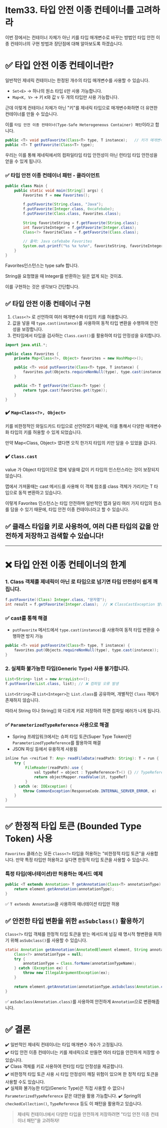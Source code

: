 # Item33. 타입 안전 이종 컨테이너를 고려하라

이번 장에서는 컨테이너 자체가 아닌 키를 타입 매개변수로 바꾸는 방법인 타입 안전 이종 컨테이너의 구현 방법과 장단점에 대해 알아보도록 하겠습니다.

# ✅ 타입 안전 이종 컨테이너란?
일반적인 제네릭 컨테이너는 한정된 개수의 타입 매개변수를 사용할 수 있습니다.
- `Set<E>` -> 하나의 원소 타입 `E`만 사용 가능합니다.
- `Map<K, V>` -> 키 `K`와 값 `V` 두 개의 타입만 사용 가능합니다.

근데 이렇게 컨테이너 자체가 아닌 "키"를 제네릭 타입으로 매개변수화하면 더 유연한 컨테이너를 만들 수 있습니다.

이를 `타입 안전 이종 컨테이너(Type-Safe Heterogeneous Container) 패턴`이라고 합니다.

```java
public <T> void putFavorite(Class<T> type, T instance);   // 키가 매개변수화 됨
public <T> T getFavorite(Class<T> type);
```

우리는 이를 통해 제네릭에서의 컴파일타임 타입 안전성이 아닌 런타임 타입 안전성을 얻을 수 있게 됩니다.

### ✅ 타입 안전 이종 컨테이너 패턴 - 클라이언트
```java
public class Main {
    public static void main(String[] args) {
        Favorites f = new Favorites();
        
        f.putFavorite(String.class, "Java");
        f.putFavorite(Integer.class, 0xcafebabe);
        f.putFavorite(Class.class, Favorites.class);
        
        String favoriteString = f.getFavorite(String.class);
        int favoriteInteger = f.getFavorite(Integer.class);
        Class<?> favoriteClass = f.getFavorite(Class.class);
        
        // 출력: Java cafebabe Favorites
        System.out.printf("%s %x %s%n", favoriteString, favoriteInteger, favoriteClass.getName());
    }
}
```

Favorites인스턴스는 type safe 합니다. 

String을 요청했을 때 Integer를 반환하는 일은 없게 되는 것이죠.

이를 구현하는 것은 생각보다 간단합니다.

## ✅ 타입 안전 이종 컨테이너 구현

1. `Class<?>` 로 선언하여 여러 매개변수화 타입의 키를 허용합니다.
2. 값을 넣을 때 `type.cast(instance)`를 사용하여 동적 타입 변환을 수행하여 안전성을 보장합니다.
3. 런타임에서 타입을 검사하는 `Class.cast()`를 활용하여 타입 안정성을 유지합니다.

```java
import java.util.*;

public class Favorites {
    private Map<Class<?>, Object> favorites = new HashMap<>();

    public <T> void putFavorite(Class<T> type, T instance) {
        favorites.put(Objects.requireNonNull(type), type.cast(instance));
    }

    public <T> T getFavorite(Class<T> type) {
        return type.cast(favorites.get(type));
    }
}
```
### ✔️ `Map<Class<?>, Object>`

키를 비한정적인 와일드카드 타입으로 선언하였기 때문에, 이를 통해서 다양한 매개변수화 타입의 키를 허용할 수 있게 되었습니다. 

만약 Map<Class<T>, Object> 였다면 오직 한가지 타입의 키만 담을 수 있었을 겁니다.

### ✔️ `Class.cast`
value 가 Object 타입이므로 맵에 넣을때 값이 키 타입의 인스턴스라는 것이 보장되지 않습니다.

맵에서 가져올때는 cast 메서드를 사용해 이 객체 참조를 class 객체가 가리키는 T 타입으로 동적 변환하고 있습니다.

이렇게 Favorites 인스턴스는 타입 안전하며 일반적인 맵과 달리 여러 가지 타입의 원소를 담을 수 있기 때문에, 타입 안전 이종 컨테이너라고 할 수 있습니다.

## ✅ 클래스 타입을 키로 사용하여, 여러 다른 타입의 값을 안전하게 저장하고 검색할 수 있습니다!
---
# ❌ 타입 안전 이종 컨테이너의 한계
### 1. Class 객체를 제네릭이 아닌 로 타입으로 넘기면 타입 안전성이 쉽게 깨집니다.
```java
f.putFavorite((Class) Integer.class, "문자열");
int result = f.getFavorite(Integer.class);  // ❌ ClassCastException 발생
```

### ✅ cast를 통해 해결
- `putFavorite` 메서드에서 `type.cast(instance)`를 사용하여 동적 타입 변환을 수행하면 방지 가능

```java
public <T> void putFavorite(Class<T> type, T instance) {
    favorites.put(Objects.requireNonNull(type), type.cast(instance));
}
```

### 2. 실체화 불가능한 타입(Generic Type) 사용 불가합니다.
```java
List<String> list = new ArrayList<>();
f.putFavorite(List.class, list); // ❌ 컴파일 오류 발생
```

`List<String>`과 `List<Integer>`는 `List.class`를 공유하며, 개별적인 `Class` 객체가 존재하지 않습니다.

따라서 String 이나 String[] 와 다르게 키로 저장하려 하면 컴파일 에러가 나게 됩니다.

### ✅ `ParameterizedTypeReference` 사용으로 해결
- Spring 프레임워크에서는 슈퍼 타입 토큰(Super Type Token)인 `ParameterizedTypeReference`를 활용하여 해결
- JSON 파싱 등에서 유용하게 사용됨

```java
inline fun <reified T: Any> readFileData(readPath: String): T = run {
    try {
         FileReader(readPath).use {
             val typeRef = object : TypeReference<T>() {} // TypeReference
             return objectMapper.readValue(it, typeRef)
         }
    } catch (e: IOException) {
        throw CommonException(ResponseCode.INTERNAL_SERVER_ERROR, e)
    }
}

```
---
# ✅ 한정적 타입 토큰 (Bounded Type Token) 사용

`Favorites` 클래스는 모든 `Class<?>` 타입을 허용하는 "비한정적 타입 토큰"을 사용합니다. 만약 특정 타입만 허용하고 싶다면 한정적 타입 토큰을 사용할 수 있습니다.

### 특정 타입(애너테이션)만 허용하는 메서드 예제

```java
public <T extends Annotation> T getAnnotation(Class<T> annotationType) {
    return element.getAnnotation(annotationType);
}
```
✅ `T extends Annotation`을 사용하여 애너테이션 타입만 허용

## ✅ 안전한 타입 변환을 위한 `asSubclass()` 활용하기
`Class<?>` 타입 객체를 한정적 타입 토큰을 받는 메서드에 넘길 때 명시적 형변환을 피하기 위해 `asSubclass()`를 사용할 수 있습니다.

```java
static Annotation getAnnotation(AnnotatedElement element, String annotationTypeName) {
    Class<?> annotationType = null;
    try {
        annotationType = Class.forName(annotationTypeName);
    } catch (Exception ex) {
        throw new IllegalArgumentException(ex);
    }
    
    return element.getAnnotation(annotationType.asSubclass(Annotation.class));
}
```
✅ `asSubclass(Annotation.class)`를 사용하여 안전하게 `Annotation`으로 변환해줍니다.

# ✅ 결론
✔️ 일반적인 제네릭 컨테이너는 타입 매개변수 개수가 고정됩니다.  
✔️ 타입 안전 이종 컨테이너는 키를 제네릭으로 만들면 여러 타입을 안전하게 저장할 수 있습니다.  
✔️ Class 객체를 키로 사용하여 런타임 타입 안정성을 제공합니다.  
✔️ 비한정적 타입 토큰 사용 시 타입 안정성이 깨질 위험이 있으며 한 정적 타입 토큰을 사용할 수도 있습니다.  
✔️ 실체화 불가능한 타입(Generic Type)은 직접 사용할 수 없으나 `ParameterizedTypeReference` 같은 대안을 활용 가능합니다.
✔️ Spring의 `checkedCollection()`, `TypeReference` 등도 이 패턴을 활용하고 있습니다.

> 제네릭 컨테이너에서 다양한 타입을 안전하게 저장하려면 "타입 안전 이종 컨테이너 패턴"을 고려하자!
